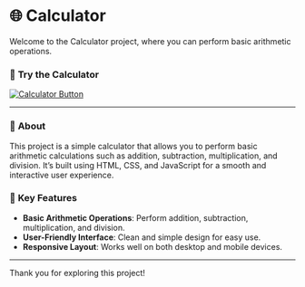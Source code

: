 # 🌐 **Calculator**

Welcome to the Calculator project, where you can perform basic arithmetic operations.

### 📲 **Try the Calculator**  
[![Calculator Button](https://img.shields.io/static/v1?label=Try+Calculator&message=Click+Here&color=orange&style=for-the-badge)](https://omvijaysharma.github.io/Calculator/)

---

### 📜 **About**  
This project is a simple calculator that allows you to perform basic arithmetic calculations such as addition, subtraction, multiplication, and division. It’s built using HTML, CSS, and JavaScript for a smooth and interactive user experience.

### 📂 **Key Features**  
- **Basic Arithmetic Operations**: Perform addition, subtraction, multiplication, and division.  
- **User-Friendly Interface**: Clean and simple design for easy use.  
- **Responsive Layout**: Works well on both desktop and mobile devices.  

---

Thank you for exploring this project!